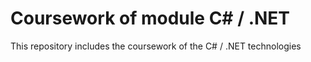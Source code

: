 # Coursework of module C# / .NET

This repository includes the coursework of the C# / .NET technologies
